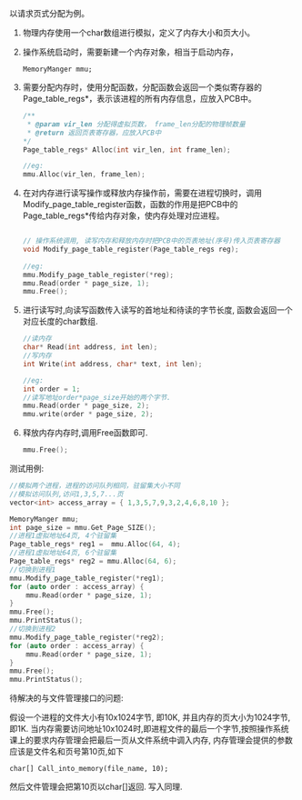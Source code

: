 以请求页式分配为例。

1. 物理内存使用一个char数组进行模拟，定义了内存大小和页大小。
2. 操作系统启动时，需要新建一个内存对象，相当于启动内存， 

    ```MemoryManger mmu; ```
3. 需要分配内存时，使用分配函数，分配函数会返回一个类似寄存器的Page_table_regs*，表示该进程的所有内存信息，应放入PCB中。

    ```cpp
	/**
	 * @param vir_len 分配得虚拟页数， frame_len分配的物理帧数量
	 * @return 返回页表寄存器，应放入PCB中
	*/
	Page_table_regs* Alloc(int vir_len, int frame_len);
	
	//eg:
	mmu.Alloc(vir_len, frame_len);
	```

4. 在对内存进行读写操作或释放内存操作前，需要在进程切换时，调用Modify_page_table_register函数，函数的作用是把PCB中的Page_table_regs*传给内存对象，使内存处理对应进程。

	```cpp

	// 操作系统调用, 读写内存和释放内存时把PCB中的页表地址(序号)传入页表寄存器
	void Modify_page_table_register(Page_table_regs reg);
		
	//eg:
	mmu.Modify_page_table_register(*reg);
	mmu.Read(order * page_size, 1);
	mmu.Free();
	```
5. 进行读写时,向读写函数传入读写的首地址和待读的字节长度, 函数会返回一个对应长度的char数组.
	```cpp
	//读内存
	char* Read(int address, int len);
	//写内存
	int Write(int address, char* text, int len);

	//eg:
	int order = 1;
	//读写地址order*page_size开始的两个字节.
	mmu.Read(order * page_size, 2);
	mmu.write(order * page_size, 2);
	```

6. 释放内存内存时,调用Free函数即可.
	```cpp
	mmu.Free();
	```
测试用例: 
```cpp
//模拟两个进程，进程的访问队列相同，驻留集大小不同
//模拟访问队列,访问1,3,5,7...页
vector<int> access_array = { 1,3,5,7,9,3,2,4,6,8,10 };

MemoryManger mmu;
int page_size = mmu.Get_Page_SIZE();
//进程1虚拟地址64页, 4个驻留集
Page_table_regs* reg1 =  mmu.Alloc(64, 4);
//进程1虚拟地址64页, 6个驻留集
Page_table_regs* reg2 = mmu.Alloc(64, 6);
//切换到进程1
mmu.Modify_page_table_register(*reg1);
for (auto order : access_array) {
	mmu.Read(order * page_size, 1);
}
mmu.Free();
mmu.PrintStatus();
//切换到进程2
mmu.Modify_page_table_register(*reg2);
for (auto order : access_array) {
	mmu.Read(order * page_size, 1);
}
mmu.Free();
mmu.PrintStatus();
```


待解决的与文件管理接口的问题: 

假设一个进程的文件大小有10x1024字节, 即10K, 并且内存的页大小为1024字节,即1K. 当内存需要访问地址10x1024时,即进程文件的最后一个字节,按照操作系统课上的要求内存管理会把最后一页从文件系统中调入内存, 内存管理会提供的参数应该是文件名和页号第10页,如下 
```
char[] Call_into_memory(file_name, 10);
```
然后文件管理会把第10页以char[]返回.
写入同理.

